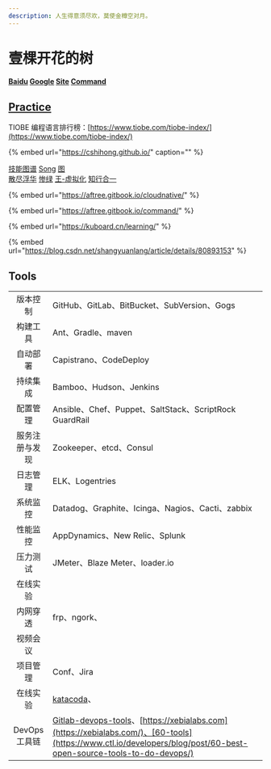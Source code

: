 ```yaml
---
description: 人生得意须尽欢，莫使金樽空对月。
---
```


# 壹棵开花的树

#### [Baidu](http://www.baidu.com) [Google](http://www.google.com) [Site](https://github.com/aftree/Site) [Command](https://aftree.gitbook.io/command/)

## [Practice](http://www.cnblogs.com/aftree/)

TIOBE 编程语言排行榜：[https://www.tiobe.com/tiobe-index/](https://www.tiobe.com/tiobe-index/)

{% embed url="https://cshihong.github.io/" caption="" %}

[技能图谱](https://github.com/TeamStuQ/skill-map) [Song](https://jimmysong.io) [图](https://www.processon.com)  
[散尽浮华](https://www.cnblogs.com/kevingrace/) [惨绿](https://www.cnblogs.com/clsn/) [王-虚拟化](http://blog.51cto.com/wangchunhai) [知行合一](https://blog.csdn.net/liumiaocn)

{% embed url="https://aftree.gitbook.io/cloudnative/" %}

{% embed url="https://aftree.gitbook.io/command/" %}

{% embed url="https://kuboard.cn/learning/" %}

{% embed url="https://blog.csdn.net/shangyuanlang/article/details/80893153" %}









## Tools

|  |  |
| :---: | :--- |
| 版本控制 | GitHub、GitLab、BitBucket、SubVersion、Gogs |
| 构建工具 | Ant、Gradle、maven |
| 自动部署 | Capistrano、CodeDeploy |
| 持续集成 | Bamboo、Hudson、Jenkins |
| 配置管理 | Ansible、Chef、Puppet、SaltStack、ScriptRock GuardRail |
| 服务注册与发现 | Zookeeper、etcd、Consul |
| 日志管理 | ELK、Logentries |
| 系统监控 | Datadog、Graphite、Icinga、Nagios、Cacti、zabbix |
| 性能监控 | AppDynamics、New Relic、Splunk |
| 压力测试 | JMeter、Blaze Meter、loader.io |
| 在线实验 |  |
| 内网穿透 | frp、ngork、 |
| 视频会议 |  |
| 项目管理 | Conf、Jira |
| 在线实验 | [katacoda](https://www.katacoda.com/)、 |
| DevOps工具链 | [Gitlab-devops-tools](https://about.gitlab.com/devops-tools)、[https://xebialabs.com](https://xebialabs.com/)、[60-tools](https://www.ctl.io/developers/blog/post/60-best-open-source-tools-to-do-devops/) |

